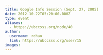 ```yaml
---
title: Google Info Session (Sept. 27, 2005) 
date: 2012-10-22T05:20:00.000Z
type: event
aliases:
  - https://ubccsss.org/node/40
author:
  username: rchao
  link: https://ubccsss.org/user/15
images:
---
```


